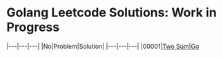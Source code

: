 # Golang Leetcode Solutions: Work in Progress

|---|---|---|
|No|Problem|Solution|
|---|---|---|
|00001|[Two Sum](./00001_two_sum.md)|[Go](./00001_two_sum.go)